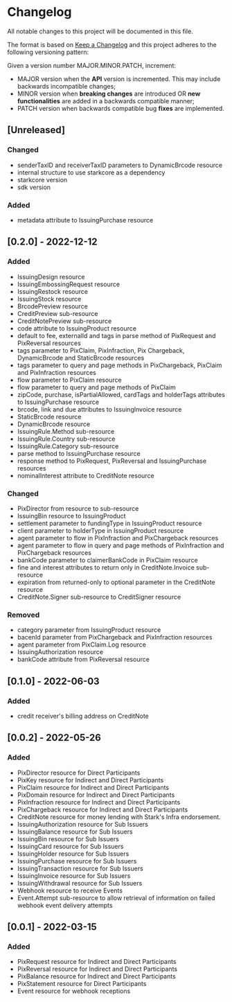 # Changelog

All notable changes to this project will be documented in this file.

The format is based on [Keep a Changelog](https://keepachangelog.com/en/1.0.0/)
and this project adheres to the following versioning pattern:

Given a version number MAJOR.MINOR.PATCH, increment:

- MAJOR version when the **API** version is incremented. This may include backwards incompatible changes;
- MINOR version when **breaking changes** are introduced OR **new functionalities** are added in a backwards compatible manner;
- PATCH version when backwards compatible bug **fixes** are implemented.


## [Unreleased]
### Changed
- senderTaxID and receiverTaxID parameters to DynamicBrcode resource
- internal structure to use starkcore as a dependency
- starkcore version
- sdk version
### Added
- metadata attribute to IssuingPurchase resource

## [0.2.0] - 2022-12-12
### Added
- IssuingDesign resource
- IssuingEmbossingRequest resource
- IssuingRestock resource 
- IssuingStock resource
- BrcodePreview resource
- CreditPreview sub-resource
- CreditNotePreview sub-resource
- code attribute to IssuingProduct resource
- default to fee, externalId and tags in parse method of PixRequest and PixReversal resources
- tags parameter to PixClaim, PixInfraction, Pix Chargeback, DynamicBrcode and StaticBrcode resources
- tags parameter to query and page methods in PixChargeback, PixClaim and PixInfraction resources
- flow parameter to PixClaim resource
- flow parameter to query and page methods of PixClaim
- zipCode, purchase, isPartialAllowed, cardTags and holderTags attributes to IssuingPurchase resource
- brcode, link and due attributes to IssuingInvoice resource
- StaticBrcode resource
- DynamicBrcode resource
- IssuingRule.Method sub-resource
- IssuingRule.Country sub-resource
- IssuingRule.Category sub-resource
- parse method to IssuingPurchase resource
- response method to PixRequest, PixReversal and IssuingPurchase resources
- nominalInterest attribute to CreditNote resource
### Changed
- PixDirector from resource to sub-resource
- IssuingBin resource to IssuingProduct
- settlement parameter to fundingType in IssuingProduct resource
- client parameter to holderType in IssuingProduct resource
- agent parameter to flow in PixInfraction and PixChargeback resources
- agent parameter to flow in query and page methods of PixInfraction and PixChargeback resources
- bankCode parameter to claimerBankCode in PixClaim resource
- fine and interest attributes to return only in CreditNote.Invoice sub-resource
- expiration from returned-only to optional parameter in the CreditNote resource 
- CreditNote.Signer sub-resource to CreditSigner resource
### Removed
- category parameter from IssuingProduct resource
- bacenId parameter from PixChargeback and PixInfraction resources
- agent parameter from PixClaim.Log resource
- IssuingAuthorization resource
- bankCode attribute from PixReversal resource


## [0.1.0] - 2022-06-03
### Added
- credit receiver's billing address on CreditNote

## [0.0.2] - 2022-05-26
### Added
- PixDirector resource for Direct Participants
- PixKey resource for Indirect and Direct Participants
- PixClaim resource for Indirect and Direct Participants
- PixDomain resource for Indirect and Direct Participants
- PixInfraction resource for Indirect and Direct Participants
- PixChargeback resource for Indirect and Direct Participants
- CreditNote resource for money lending with Stark's Infra endorsement.
- IssuingAuthorization resource for Sub Issuers
- IssuingBalance resource for Sub Issuers
- IssuingBin resource for Sub Issuers
- IssuingCard resource for Sub Issuers
- IssuingHolder resource for Sub Issuers
- IssuingPurchase resource for Sub Issuers
- IssuingTransaction resource for Sub Issuers
- IssuingInvoice resource for Sub Issuers
- IssuingWithdrawal resource for Sub Issuers
- Webhook resource to receive Events
- Event.Attempt sub-resource to allow retrieval of information on failed webhook event delivery attempts


## [0.0.1] - 2022-03-15
### Added
- PixRequest resource for Indirect and Direct Participants
- PixReversal resource for Indirect and Direct Participants
- PixBalance resource for Indirect and Direct Participants
- PixStatement resource for Direct Participants
- Event resource for webhook receptions
